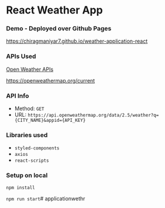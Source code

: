 # React Weather App


### Demo - Deployed over Github Pages 
https://chiragmaniyar7.github.io/weather-application-react


### APIs Used
[Open Weather APIs](https://openweathermap.org/)

https://openweathermap.org/current

### API Info
* Method: `GET`
* URL: `https://api.openweathermap.org/data/2.5/weather?q={CITY_NAME}&appid={API_KEY}`

### Libraries used
* `styled-components`
* `axios`
* `react-scripts`


### Setup on local
`npm install`

`npm run start`#   a p p l i c a t i o n w e t h r  
 